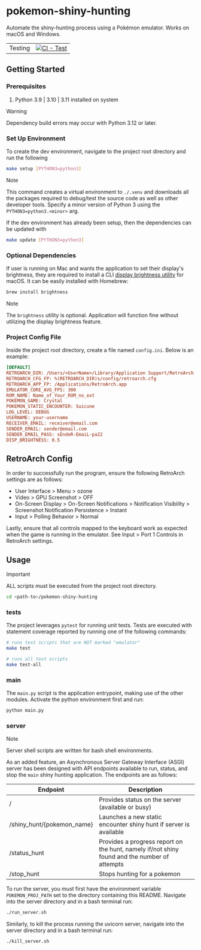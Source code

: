 # pokemon-shiny-hunting

Automate the shiny-hunting process using a Pokémon emulator. Works on macOS and Windows.

| | |
| --- | --- |
| Testing | [![CI - Test](https://github.com/trpubins/pokemon-shiny-hunting/actions/workflows/unit-tests.yaml/badge.svg)](https://github.com/trpubins/pokemon-shiny-hunting/actions/workflows/unit-tests.yaml) |

## Getting Started

### Prerequisites

1. Python 3.9 | 3.10 | 3.11 installed on system

> [!WARNING]
> Dependency build errors may occur with Python 3.12 or later.

### Set Up Environment

To create the dev environment, navigate to the project root directory and run the following

```bash
make setup [PYTHON3=python3]
```

> [!NOTE]
> This command creates a virtual environment to `./.venv` and downloads all the
> packages required to debug/test the source code as well as other developer tools. Specify
> a minor version of Python 3 using the `PYTHON3=python3.<minor>` arg.

If the dev environment has already been setup, then the dependencies can be updated with

```bash
make update [PYTHON3=python3]
```

### Optional Dependencies

If user is running on Mac and wants the application to set their display's brightness, they are required to install a CLI [display brightness utility](https://github.com/nriley/brightness) for macOS.
It can be easily installed with Homebrew:

```bash
brew install brightness
```

> [!NOTE]
> The `brightness` utility is optional.
> Application will function fine without utilizing the display brightness feature.

### Project Config File

Inside the project root directory, create a file named `config.ini`. Below is an example:

```ini
[DEFAULT]
RETROARCH_DIR: /Users/<UserName>/Library/Application Support/RetroArch  # optional (str)
RETROARCH_CFG_FP: %(RETROARCH_DIR)s/config/retroarch.cfg                # required (str)
RETROARCH_APP_FP: /Applications/RetroArch.app                           # required (str)
EMULATOR_CORE_AVG_FPS: 300                                              # required (int)
ROM_NAME: Name_of_Your_ROM_no_ext                                       # required (str)
POKEMON_GAME: Crystal                                                   # required (str)
POKEMON_STATIC_ENCOUNTER: Suicune                                       # required (str)
LOG_LEVEL: DEBUG                                                        # optional (str), default is INFO
USERNAME: your-username                                                 # optional (str), default is User
RECEIVER_EMAIL: receiver@email.com                                      # optional (str), default is None
SENDER_EMAIL: sender@email.com                                          # optional (str), default is None
SENDER_EMAIL_PASS: sEndeR-EmaiL-pa22                                    # optional (str), default is None
DISP_BRIGHTNESS: 0.5                                                    # optional (float between [0,1]), default is None
```

## RetroArch Config

In order to successfully run the program, ensure the following RetroArch settings are as follows:

- User Interface > Menu > ozone
- Video > GPU Screenshot > OFF
- On-Screen Display > On-Screen Notifications > Notification Visibility > Screenshot Notification Persistence > Instant
- Input > Polling Behavior > Normal

Lastly, ensure that all controls mapped to the keyboard work as expected when the game is running in the emulator. See Input > Port 1 Controls in RetroArch settings.

## Usage

> [!IMPORTANT]
> ALL scripts must be executed from the project root directory.

```bash
cd <path-to>/pokemon-shiny-hunting
```

### tests

The project leverages `pytest` for running unit tests. Tests are executed with statement coverage reported by running one of the following commands:

```bash
# runs test scripts that are NOT marked "emulator"
make test
```

```bash
# runs all test scripts
make test-all
```

### main

The `main.py` script is the application entrypoint, making use of the other modules. Activate the python environment first and run:

```bash
python main.py
```

### server

> [!NOTE]
> Server shell scripts are written for bash shell environments.

As an added feature, an Asynchronous Server Gateway Interface (ASGI) server has been designed with API endpoints available to run, status, and stop the `main` shiny hunting application. The endpoints are as follows:

| Endpoint                    | Description                                                                                   |
|-----------------------------|-----------------------------------------------------------------------------------------------|
| /                           | Provides status on the server (available or busy)                                             |
| /shiny_hunt/{pokemon_name}  | Launches a new static encounter shiny hunt if server is available                             |
| /status_hunt                | Provides a progress report on the hunt, namely if/not shiny found and the number of attempts  |
| /stop_hunt                  | Stops hunting for a pokemon                                                                   |

To run the server, you must first have the environment variable `POKEMON_PROJ_PATH` set to the directory containing this README. Navigate into the server directory and in a bash terminal run:

```bash
./run_server.sh
```

Similarly, to kill the process running the uvicorn server, navigate into the server directory and in a bash terminal run:

```bash
./kill_server.sh
```
